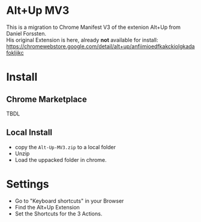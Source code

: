 # Alt+Up MV3

This is a migration to Chrome Manifest V3 of the extenion Alt+Up from Daniel Forssten.  
His original Extension is here, already **not** available for install: https://chromewebstore.google.com/detail/alt+up/anfiimioedfkakckiolgkadafokljikc

# Install

## Chrome Marketplace

TBDL

## Local Install

* copy the `Alt-Up-MV3.zip` to a local folder
* Unzip
* Load the uppacked folder in chrome.
  
# Settings

* Go to "Keyboard shortcuts" in your Browser
* Find the Alt+Up Extension
* Set the Shortcuts for the 3 Actions.

